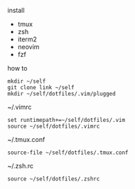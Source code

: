 install
- tmux
- zsh
- iterm2
- neovim
- fzf

how to
```
mkdir ~/self
git clone link ~/self
mkdir ~/self/dotfiles/.vim/plugged
```

~/.vimrc
```
set runtimepath+=~/self/dotfiles/.vim
source ~/self/dotfiles/.vimrc
```

~/.tmux.conf
```
source-file ~/self/dotfiles/.tmux.conf
```

~/.zsh.rc
```
source ~/self/dotfiles/.zshrc
```